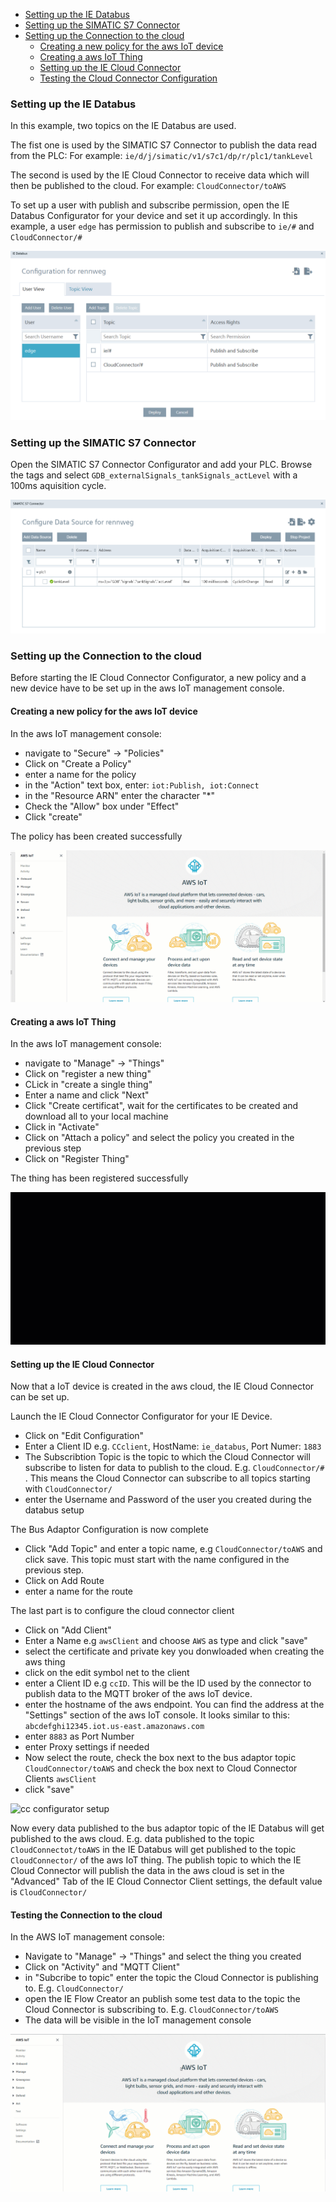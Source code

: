   * [Setting up the IE Databus](#setting-up-the-ie-databus)
  * [Setting up the SIMATIC S7 Connector](#setting-up-the-simatic-s7-connector)
  * [Setting up the Connection to the cloud](#setting-up-the-connection-to-the-cloud)
    + [Creating a new policy for the aws IoT device](#creating-a-new-policy-for-the-aws-iot-device)
    + [Creating a aws IoT Thing](#creating-a-aws-iot-thing)
    + [Setting up the IE Cloud Connector](#setting-up-the-ie-cloud-connector)
    + [Testing the Cloud Connector Configuration](#testing-the-cloud-connector-configuration)

### Setting up the IE Databus

In this example, two topics on the IE Databus are used.

The fist one is used by the SIMATIC S7 Connector to publish the data read from the PLC:
For example: `ie/d/j/simatic/v1/s7c1/dp/r/plc1/tankLevel`
 

The second is used by the IE Cloud Connector to receive data which will then be published to the cloud.
For example: `CloudConnector/toAWS`

To set up a user with publish and subscribe permission, open the IE Databus Configurator for your device and set it up accordingly. In this example, a user `edge` has permission to publish and subscribe to `ie/#` and `CloudConnector/#`

![iot gateway databus setup](./graphics/iot-gateway-databus-setup.png)

### Setting up the SIMATIC S7 Connector

Open the SIMATIC S7 Connector Configurator and add your PLC. Browse the tags and select  `GDB_externalSignals_tankSignals_actLevel` with a 100ms aquisition cycle.

![iot gateway S7 connector setup](./graphics/iot-gateway-s7connector-setup.png)

### Setting up the Connection to the cloud

Before starting the IE Cloud Connector Configurator, a new policy and a new device have to be set up in the aws IoT management console.

#### Creating a new policy for the aws IoT device

In the aws IoT management console:

- navigate to "Secure" -> "Policies"
- Click on "Create a Policy"
- enter a name for the policy
- in the "Action" text box, enter: `iot:Publish, iot:Connect`
- in the "Resource ARN" enter the character "*"
- Check the "Allow" box under "Effect"
- Click "create"

The policy has been created successfully

![aws new policy](./graphics/iot-gateway-aws-new-policy.gif)

#### Creating a aws IoT Thing

In the aws IoT management console:

- navigate to "Manage" -> "Things"
- Click on "register a new thing"
- CLick in "create a single thing"
- Enter a name and click "Next"
- Click "Create certificat", wait for the certificates to be created and download all to your local machine
- Click in "Activate"
- Click on "Attach a policy" and select the policy you created in the previous step
- Click on "Register Thing"

The thing has been registered successfully

![aws new policy](./graphics/iot-gateway-aws-new-device.gif)

#### Setting up the IE Cloud Connector

Now that a IoT device is created in the aws cloud, the IE Cloud Connector can be set up.

Launch the IE Cloud Connector Configurator for your IE Device.

- Click on "Edit Configuration"
- Enter a Client ID e.g. `CCclient`, HostName: `ie_databus`, Port Numer: `1883`
- The Subscribtion Topic is the topic to which the Cloud Connector will subscribe to listen for data to publish to the cloud. E.g. `CloudConnector/#` . This means the Cloud Connector can subscribe to all topics starting with `CloudConnector/`
- enter the Username and Password of the user you created during the databus setup

The Bus Adaptor Configuration is now complete

- Click "Add Topic" and enter a topic name, e.g `CloudConnector/toAWS` and click save. This topic must start with the name configured in the previous step.
- Click on Add Route
- enter a name for the route

The last part is to configure the cloud connector client

- Click on "Add Client"
- Enter a Name e.g `awsClient` and choose `AWS` as type and click "save"
- select the certificate and private key you donwloaded when creating the aws thing
- click on the edit symbol net to the client
- enter a Client ID e.g `ccID`. This will be the ID used by the connector to publish data to the MQTT broker of the aws IoT device.
- enter the hostname of the aws endpoint. You can find the address at the "Settings" section of the aws IoT console. It looks similar to this: `abcdefghi12345.iot.us-east.amazonaws.com`
- enter `8883` as Port Number
- enter Proxy settings if needed
- Now select the route, check the box next to the bus adaptor topic `CloudConnector/toAWS` and check the box next to Cloud Connector Clients `awsClient`
- click "save"

![cc configurator setup](./graphics/iot-gateway-cc-configurator.gif)

Now every data published to the bus adaptor topic of the IE Databus will get published to the aws cloud.
E.g. data published to the topic `CloudConnectot/toAWS` in the IE Databus will get published to the topic `CloudConnector/` of the aws IoT thing. The publish topic to which the IE Cloud Connector will publish the data in the aws cloud is set in the "Advanced" Tab of the IE Cloud Connector Client settings, the default value is `CloudConnector/`

#### Testing the Connection to the cloud

In the AWS IoT management console:

- Navigate to "Manage" -> "Things" and select the thing you created
- Click on "Activity" and "MQTT Client"
- in "Subcribe to topic" enter the topic the Cloud Connector is publishing to. E.g. `CloudConnector/`
- open the IE Flow Creator an publish some test data to the topic the Cloud Connector is subscribing to. E.g. `CloudConnector/toAWS`
- The data will be visible in the IoT management console

![testing cc](./graphics/iot-gateway-test-aws.gif)
